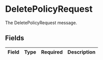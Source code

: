 # DeletePolicyRequest

The DeletePolicyRequest message.


## Fields

| Field       | Type        | Required    | Description |
| ----------- | ----------- | ----------- | ----------- |
